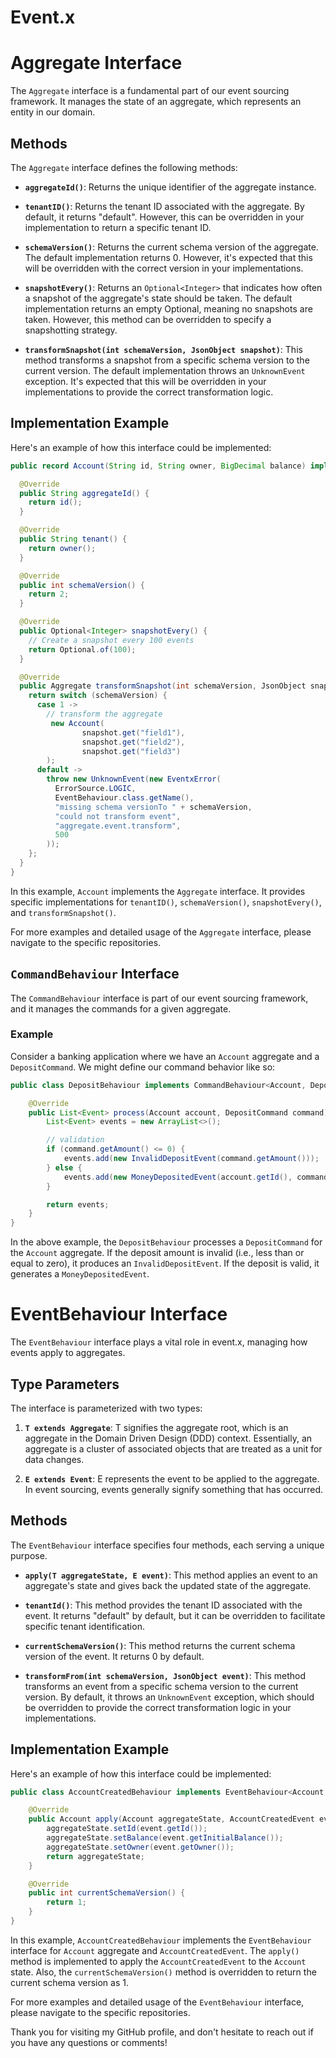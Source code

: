 # Event.x

# Aggregate Interface

The `Aggregate` interface is a fundamental part of our event sourcing framework. It manages the state of an aggregate, which represents an entity in our domain.

## Methods

The `Aggregate` interface defines the following methods:

- **`aggregateId()`**: Returns the unique identifier of the aggregate instance.

- **`tenantID()`**: Returns the tenant ID associated with the aggregate. By default, it returns "default". However, this can be overridden in your implementation to return a specific tenant ID.

- **`schemaVersion()`**: Returns the current schema version of the aggregate. The default implementation returns 0. However, it's expected that this will be overridden with the correct version in your implementations.

- **`snapshotEvery()`**: Returns an `Optional<Integer>` that indicates how often a snapshot of the aggregate's state should be taken. The default implementation returns an empty Optional, meaning no snapshots are taken. However, this method can be overridden to specify a snapshotting strategy.

- **`transformSnapshot(int schemaVersion, JsonObject snapshot)`**: This method transforms a snapshot from a specific schema version to the current version. The default implementation throws an `UnknownEvent` exception. It's expected that this will be overridden in your implementations to provide the correct transformation logic.

## Implementation Example

Here's an example of how this interface could be implemented:

```java
public record Account(String id, String owner, BigDecimal balance) implements Aggregate {

  @Override
  public String aggregateId() {
    return id();
  }

  @Override
  public String tenant() {
    return owner();
  }

  @Override
  public int schemaVersion() {
    return 2;
  }

  @Override
  public Optional<Integer> snapshotEvery() {
    // Create a snapshot every 100 events
    return Optional.of(100);
  }

  @Override
  public Aggregate transformSnapshot(int schemaVersion, JsonObject snapshot) {
    return switch (schemaVersion) {
      case 1 ->
        // transform the aggregate
         new Account(
                snapshot.get("field1"),
                snapshot.get("field2"),
                snapshot.get("field3")
        );
      default ->
        throw new UnknownEvent(new EventxError(
          ErrorSource.LOGIC,
          EventBehaviour.class.getName(),
          "missing schema versionTo " + schemaVersion,
          "could not transform event",
          "aggregate.event.transform",
          500
        ));
    };
  }
}
```

In this example, `Account` implements the `Aggregate` interface. It provides specific implementations for `tenantID()`, `schemaVersion()`, `snapshotEvery()`, and `transformSnapshot()`.

For more examples and detailed usage of the `Aggregate` interface, please navigate to the specific repositories.


## `CommandBehaviour` Interface

The `CommandBehaviour` interface is part of our event sourcing framework, and it manages the commands for a given aggregate.

### Example

Consider a banking application where we have an `Account` aggregate and a `DepositCommand`. We might define our command behavior like so:

```java
public class DepositBehaviour implements CommandBehaviour<Account, DepositCommand> {

    @Override
    public List<Event> process(Account account, DepositCommand command) {
        List<Event> events = new ArrayList<>();

        // validation
        if (command.getAmount() <= 0) {
            events.add(new InvalidDepositEvent(command.getAmount()));
        } else {
            events.add(new MoneyDepositedEvent(account.getId(), command.getAmount()));
        }

        return events;
    }
}
```

In the above example, the `DepositBehaviour` processes a `DepositCommand` for the `Account` aggregate. If the deposit amount is invalid (i.e., less than or equal to zero), it produces an `InvalidDepositEvent`. If the deposit is valid, it generates a `MoneyDepositedEvent`.


# EventBehaviour Interface

The `EventBehaviour` interface plays a vital role in event.x, managing how events apply to aggregates.

## Type Parameters

The interface is parameterized with two types:

1. **`T extends Aggregate`**: T signifies the aggregate root, which is an aggregate in the Domain Driven Design (DDD) context. Essentially, an aggregate is a cluster of associated objects that are treated as a unit for data changes.

2. **`E extends Event`**: E represents the event to be applied to the aggregate. In event sourcing, events generally signify something that has occurred.

## Methods

The `EventBehaviour` interface specifies four methods, each serving a unique purpose.

- **`apply(T aggregateState, E event)`**: This method applies an event to an aggregate's state and gives back the updated state of the aggregate.

- **`tenantId()`**: This method provides the tenant ID associated with the event. It returns "default" by default, but it can be overridden to facilitate specific tenant identification.

- **`currentSchemaVersion()`**: This method returns the current schema version of the event. It returns 0 by default.

- **`transformFrom(int schemaVersion, JsonObject event)`**: This method transforms an event from a specific schema version to the current version. By default, it throws an `UnknownEvent` exception, which should be overridden to provide the correct transformation logic in your implementations.

## Implementation Example

Here's an example of how this interface could be implemented:

```java
public class AccountCreatedBehaviour implements EventBehaviour<Account, AccountCreatedEvent> {

    @Override
    public Account apply(Account aggregateState, AccountCreatedEvent event) {
        aggregateState.setId(event.getId());
        aggregateState.setBalance(event.getInitialBalance());
        aggregateState.setOwner(event.getOwner());
        return aggregateState;
    }

    @Override
    public int currentSchemaVersion() {
        return 1;
    }
}
```

In this example, `AccountCreatedBehaviour` implements the `EventBehaviour` interface for `Account` aggregate and `AccountCreatedEvent`. The `apply()` method is implemented to apply the `AccountCreatedEvent` to the `Account` state. Also, the `currentSchemaVersion()` method is overridden to return the current schema version as 1.

For more examples and detailed usage of the `EventBehaviour` interface, please navigate to the specific repositories.


Thank you for visiting my GitHub profile, and don't hesitate to reach out if you have any questions or comments!
